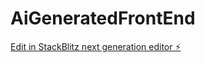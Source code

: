 # AiGeneratedFrontEnd

[Edit in StackBlitz next generation editor ⚡️](https://stackblitz.com/~/github.com/Prsoderlund/AiGeneratedFrontEnd)